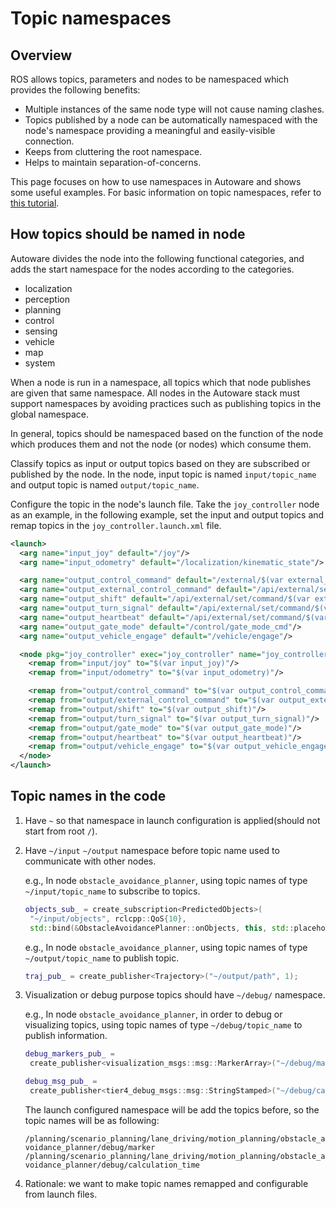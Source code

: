 # Topic namespaces

## Overview

ROS allows topics, parameters and nodes to be namespaced which provides the following benefits:

- Multiple instances of the same node type will not cause naming clashes.
- Topics published by a node can be automatically namespaced with the node's namespace providing a meaningful and easily-visible connection.
- Keeps from cluttering the root namespace.
- Helps to maintain separation-of-concerns.

This page focuses on how to use namespaces in Autoware and shows some useful examples. For basic information on topic namespaces, refer to [this tutorial](https://design.ros2.org/articles/topic_and_service_names.html).

## How topics should be named in node

Autoware divides the node into the following functional categories, and adds the start namespace for the nodes according to the categories.

- localization
- perception
- planning
- control
- sensing
- vehicle
- map
- system

When a node is run in a namespace, all topics which that node publishes are given that same namespace. All nodes in the Autoware stack must support namespaces by avoiding practices such as publishing topics in the global namespace.

In general, topics should be namespaced based on the function of the node which produces them and not the node (or nodes) which consume them.

Classify topics as input or output topics based on they are subscribed or published by the node. In the node, input topic is named `input/topic_name` and output topic is named `output/topic_name`.

Configure the topic in the node's launch file. Take the `joy_controller` node as an example, in the following example, set the input and output topics and remap topics in the `joy_controller.launch.xml` file.

```xml
<launch>
  <arg name="input_joy" default="/joy"/>
  <arg name="input_odometry" default="/localization/kinematic_state"/>

  <arg name="output_control_command" default="/external/$(var external_cmd_source)/joy/control_cmd"/>
  <arg name="output_external_control_command" default="/api/external/set/command/$(var external_cmd_source)/control"/>
  <arg name="output_shift" default="/api/external/set/command/$(var external_cmd_source)/shift"/>
  <arg name="output_turn_signal" default="/api/external/set/command/$(var external_cmd_source)/turn_signal"/>
  <arg name="output_heartbeat" default="/api/external/set/command/$(var external_cmd_source)/heartbeat"/>
  <arg name="output_gate_mode" default="/control/gate_mode_cmd"/>
  <arg name="output_vehicle_engage" default="/vehicle/engage"/>

  <node pkg="joy_controller" exec="joy_controller" name="joy_controller" output="screen">
    <remap from="input/joy" to="$(var input_joy)"/>
    <remap from="input/odometry" to="$(var input_odometry)"/>

    <remap from="output/control_command" to="$(var output_control_command)"/>
    <remap from="output/external_control_command" to="$(var output_external_control_command)"/>
    <remap from="output/shift" to="$(var output_shift)"/>
    <remap from="output/turn_signal" to="$(var output_turn_signal)"/>
    <remap from="output/gate_mode" to="$(var output_gate_mode)"/>
    <remap from="output/heartbeat" to="$(var output_heartbeat)"/>
    <remap from="output/vehicle_engage" to="$(var output_vehicle_engage)"/>
  </node>
</launch>
```

## Topic names in the code

1. Have `~` so that namespace in launch configuration is applied(should not start from root `/`).

2. Have `~/input` `~/output` namespace before topic name used to communicate with other nodes.

   e.g., In node `obstacle_avoidance_planner`, using topic names of type `~/input/topic_name` to subscribe to topics.

   ```cpp
   objects_sub_ = create_subscription<PredictedObjects>(
    "~/input/objects", rclcpp::QoS{10},
    std::bind(&ObstacleAvoidancePlanner::onObjects, this, std::placeholders::_1));
   ```

   e.g., In node `obstacle_avoidance_planner`, using topic names of type `~/output/topic_name` to publish topic.

   ```cpp
   traj_pub_ = create_publisher<Trajectory>("~/output/path", 1);
   ```

3. Visualization or debug purpose topics should have `~/debug/` namespace.

   e.g., In node `obstacle_avoidance_planner`, in order to debug or visualizing topics, using topic names of type `~/debug/topic_name` to publish information.

   ```cpp
   debug_markers_pub_ =
    create_publisher<visualization_msgs::msg::MarkerArray>("~/debug/marker", durable_qos);

   debug_msg_pub_ =
    create_publisher<tier4_debug_msgs::msg::StringStamped>("~/debug/calculation_time", 1);
   ```

   The launch configured namespace will be add the topics before, so the topic names will be as following:

   `/planning/scenario_planning/lane_driving/motion_planning/obstacle_avoidance_planner/debug/marker /planning/scenario_planning/lane_driving/motion_planning/obstacle_avoidance_planner/debug/calculation_time`

4. Rationale: we want to make topic names remapped and configurable from launch files.

